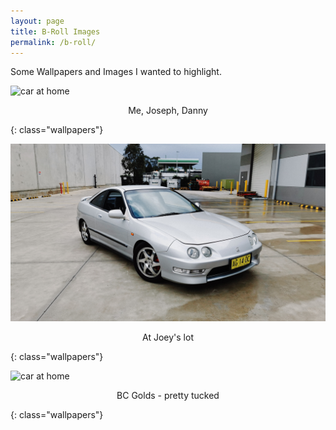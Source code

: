 ```yaml
---
layout: page
title: B-Roll Images
permalink: /b-roll/
---
```


Some Wallpapers and Images I wanted to highlight.

![car at home](/images/wallpapers/lineup.jpg)<center>
Me, Joseph, Danny
</center> 
{: class="wallpapers"}



![car at home](/images/wallpapers/parked.jpg)<center>
At Joey's lot
</center> 
{: class="wallpapers"}



![car at home](/images/wallpapers/tuckin.jpg)<center>
BC Golds - pretty tucked
</center> 
{: class="wallpapers"}